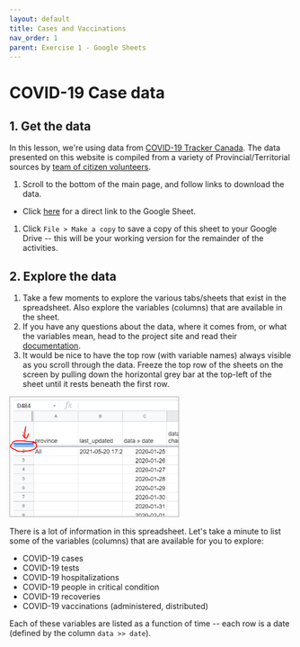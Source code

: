 ```yaml
---
layout: default
title: Cases and Vaccinations
nav_order: 1
parent: Exercise 1 - Google Sheets
---
```


# COVID-19 Case data

## 1. Get the data 
In this lesson, we're using data from [COVID-19 Tracker Canada](https://covid19tracker.ca/index.html). The data presented on this website is compiled from a variety of Provincial/Territorial sources by [team of citizen volunteers](https://covid19tracker.ca/about.html). 

1. Scroll to the bottom of the main page, and follow links to download the data. 
  - Click [here](https://docs.google.com/spreadsheets/d/1PjkemMdFSZgA-M8Esr6rbNjHiyfcXcBxPeMjselJIso/edit#gid=669830005) for a direct link to the Google Sheet. 
1. Click ```File > Make a copy``` to save a copy of this sheet to your Google Drive -- this will be your working version for the remainder of the activities.

## 2. Explore the data 
1. Take a few moments to explore the various tabs/sheets that exist in the spreadsheet. Also explore the variables (columns) that are available in the sheet. 
1. If you have any questions about the data, where it comes from, or what the variables mean, head to the project site and read their [documentation](https://covid19tracker.ca/sources.html). 
1. It would be nice to have the top row (with variable names) always visible as you scroll through the data. Freeze the top row of the sheets on the screen by pulling down the horizontal grey bar at the top-left of the sheet until it rests beneath the first row.
 
<img src="assets/img/freeze-row.png" alt="Freeze a row in Google Sheets" width="300" style="border: 1px solid darkgrey">


There is a lot of information in this spreadsheet. Let's take a minute to list some of the variables (columns) that are available for you to explore: 
- COVID-19 cases
- COVID-19 tests
- COVID-19 hospitalizations
- COVID-19 people in critical condition
- COVID-19 recoveries
- COVID-19 vaccinations (administered, distributed)

Each of these variables are listed as a function of time -- each row is a date (defined by the column ```data >> date```).



